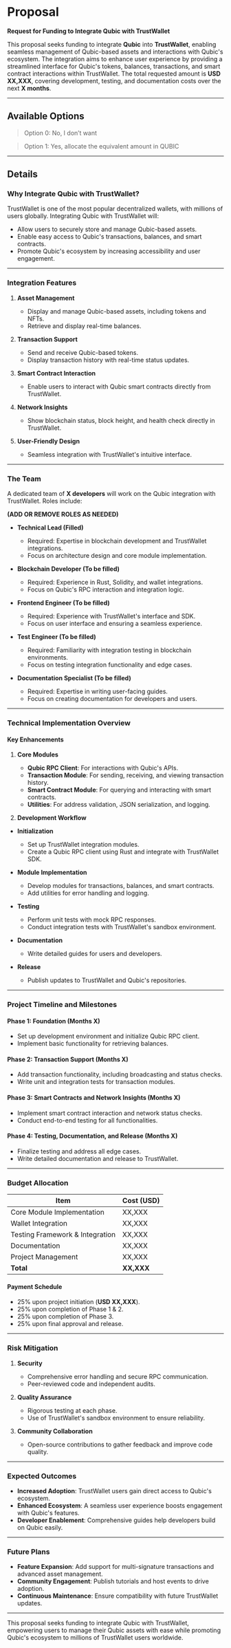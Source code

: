 # Proposal  

**Request for Funding to Integrate Qubic with TrustWallet**  

This proposal seeks funding to integrate **Qubic** into **TrustWallet**, enabling seamless management of Qubic-based assets and interactions with Qubic's ecosystem. The integration aims to enhance user experience by providing a streamlined interface for Qubic's tokens, balances, transactions, and smart contract interactions within TrustWallet. The total requested amount is **USD XX,XXX**, covering development, testing, and documentation costs over the next **X months**.  

---

## Available Options  

> Option 0: No, I don’t want  

> Option 1: Yes, allocate the equivalent amount in QUBIC  

---

## Details  

### Why Integrate Qubic with TrustWallet?  

TrustWallet is one of the most popular decentralized wallets, with millions of users globally. Integrating Qubic with TrustWallet will:  

- Allow users to securely store and manage Qubic-based assets.  
- Enable easy access to Qubic's transactions, balances, and smart contracts.  
- Promote Qubic's ecosystem by increasing accessibility and user engagement.  

---

### Integration Features  

1. **Asset Management**  
   - Display and manage Qubic-based assets, including tokens and NFTs.  
   - Retrieve and display real-time balances.  

2. **Transaction Support**  
   - Send and receive Qubic-based tokens.  
   - Display transaction history with real-time status updates.  

3. **Smart Contract Interaction**  
   - Enable users to interact with Qubic smart contracts directly from TrustWallet.  

4. **Network Insights**  
   - Show blockchain status, block height, and health check directly in TrustWallet.  

5. **User-Friendly Design**  
   - Seamless integration with TrustWallet's intuitive interface.  

---

### The Team  

A dedicated team of **X developers** will work on the Qubic integration with TrustWallet. Roles include:  

**(ADD OR REMOVE ROLES AS NEEDED)**  

- **Technical Lead (Filled)**  
  - Required: Expertise in blockchain development and TrustWallet integrations.  
  - Focus on architecture design and core module implementation.  

- **Blockchain Developer (To be filled)**  
  - Required: Experience in Rust, Solidity, and wallet integrations.  
  - Focus on Qubic's RPC interaction and integration logic.  

- **Frontend Engineer (To be filled)**  
  - Required: Experience with TrustWallet's interface and SDK.  
  - Focus on user interface and ensuring a seamless experience.  

- **Test Engineer (To be filled)**  
  - Required: Familiarity with integration testing in blockchain environments.  
  - Focus on testing integration functionality and edge cases.  

- **Documentation Specialist (To be filled)**  
  - Required: Expertise in writing user-facing guides.  
  - Focus on creating documentation for developers and users.  

---

### Technical Implementation Overview  

#### Key Enhancements  

1. **Core Modules**  
   - **Qubic RPC Client**: For interactions with Qubic's APIs.  
   - **Transaction Module**: For sending, receiving, and viewing transaction history.  
   - **Smart Contract Module**: For querying and interacting with smart contracts.  
   - **Utilities**: For address validation, JSON serialization, and logging.  

3. **Development Workflow**  

- **Initialization**  
  - Set up TrustWallet integration modules.  
  - Create a Qubic RPC client using Rust and integrate with TrustWallet SDK.  

- **Module Implementation**  
  - Develop modules for transactions, balances, and smart contracts.  
  - Add utilities for error handling and logging.  

- **Testing**  
  - Perform unit tests with mock RPC responses.  
  - Conduct integration tests with TrustWallet's sandbox environment.  

- **Documentation**  
  - Write detailed guides for users and developers.  

- **Release**  
  - Publish updates to TrustWallet and Qubic's repositories.  

---

### Project Timeline and Milestones  

#### Phase 1: Foundation (Months X)  
- Set up development environment and initialize Qubic RPC client.  
- Implement basic functionality for retrieving balances.  

#### Phase 2: Transaction Support (Months X)  
- Add transaction functionality, including broadcasting and status checks.  
- Write unit and integration tests for transaction modules.  

#### Phase 3: Smart Contracts and Network Insights (Months X)  
- Implement smart contract interaction and network status checks.  
- Conduct end-to-end testing for all functionalities.  

#### Phase 4: Testing, Documentation, and Release (Months X)  
- Finalize testing and address all edge cases.  
- Write detailed documentation and release to TrustWallet.  

---

### Budget Allocation  

| **Item**                       | **Cost (USD)** |  
|--------------------------------|----------------|  
| Core Module Implementation     | XX,XXX         |  
| Wallet Integration             | XX,XXX         |  
| Testing Framework & Integration| XX,XXX         |  
| Documentation                  | XX,XXX         |  
| Project Management             | XX,XXX         |  
| **Total**                      | **XX,XXX**     |  

#### Payment Schedule  

- 25% upon project initiation (**USD XX,XXX**).  
- 25% upon completion of Phase 1 & 2.  
- 25% upon completion of Phase 3.  
- 25% upon final approval and release.  

---

### Risk Mitigation  

1. **Security**  
   - Comprehensive error handling and secure RPC communication.  
   - Peer-reviewed code and independent audits.  

2. **Quality Assurance**  
   - Rigorous testing at each phase.  
   - Use of TrustWallet's sandbox environment to ensure reliability.  

3. **Community Collaboration**  
   - Open-source contributions to gather feedback and improve code quality.  

---

### Expected Outcomes  

- **Increased Adoption**: TrustWallet users gain direct access to Qubic's ecosystem.  
- **Enhanced Ecosystem**: A seamless user experience boosts engagement with Qubic's features.  
- **Developer Enablement**: Comprehensive guides help developers build on Qubic easily.  

---

### Future Plans  

- **Feature Expansion**: Add support for multi-signature transactions and advanced asset management.  
- **Community Engagement**: Publish tutorials and host events to drive adoption.  
- **Continuous Maintenance**: Ensure compatibility with future TrustWallet updates.  

---

This proposal seeks funding to integrate Qubic with TrustWallet, empowering users to manage their Qubic assets with ease while promoting Qubic's ecosystem to millions of TrustWallet users worldwide.
